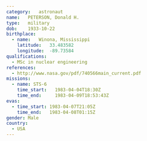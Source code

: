 ```yaml
---
category:	astronaut
name:	PETERSON, Donald H.
type:	military
dob:	1933-10-22
birthplace:
  - name:	Winona, Mississippi
    latitude:	33.483582
    longitude:	-89.73584
qualifications:
  - MSc in nuclear engineering
references:
  - http://www.nasa.gov/pdf/740566main_current.pdf
missions:
  - name: STS-6
    time_start:   1983-04-04T18:30Z
    time_end:     1983-04-09T18:53:43Z
evas:
  - time_start: 1983-04-07T21:05Z
    time_end:   1983-04-08T01:15Z
gender:	Male
country:
  - USA
---
```

